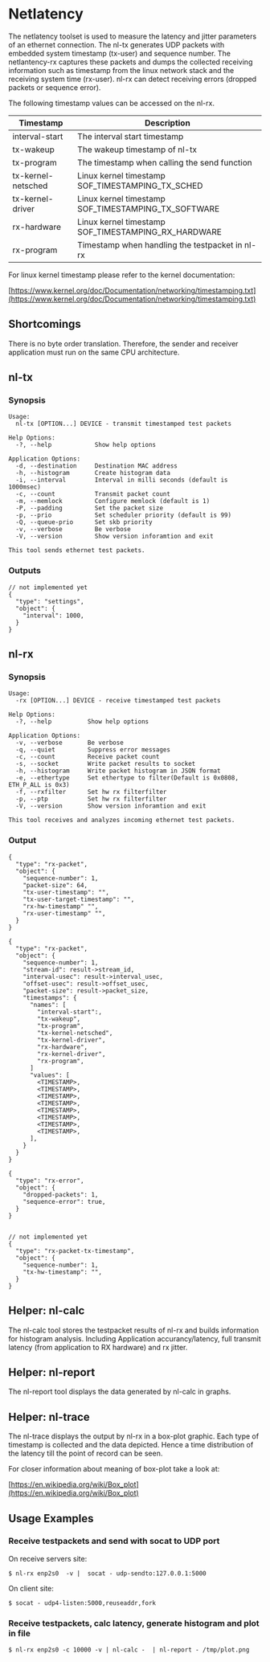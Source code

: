 # Netlatency

The netlatency toolset is used to measure the latency and jitter parameters
of an ethernet connection. The nl-tx generates UDP packets with
embedded system timestamp (tx-user) and sequence number. The netlantency-rx
captures these packets and dumps the collected receiving information such
as timestamp from the linux network stack and the receiving system time
(rx-user). nl-rx can detect receiving errors (dropped packets or
sequence error).


The following timestamp values can be accessed on the nl-rx.

| Timestamp          | Description                                           |
| ------------------ | ----------------------------------------------------- |
| interval-start     | The interval start timestamp                          |
| tx-wakeup          | The wakeup timestamp of nl-tx                         |
| tx-program         | The timestamp when calling the send function          |
| tx-kernel-netsched | Linux kernel timestamp SOF_TIMESTAMPING_TX_SCHED      |
| tx-kernel-driver   | Linux kernel timestamp SOF_TIMESTAMPING_TX_SOFTWARE   |
| rx-hardware        | Linux kernel timestamp SOF_TIMESTAMPING_RX_HARDWARE   |
| rx-program         | Timestamp when handling the testpacket in nl-rx       |


For linux kernel timestamp please refer to the kernel documentation:

[https://www.kernel.org/doc/Documentation/networking/timestamping.txt](https://www.kernel.org/doc/Documentation/networking/timestamping.txt)

## Shortcomings

There is no byte order translation. Therefore, the sender and receiver
application must run on the same CPU architecture.

## nl-tx

### Synopsis

    Usage:
      nl-tx [OPTION...] DEVICE - transmit timestamped test packets

    Help Options:
      -?, --help            Show help options

    Application Options:
      -d, --destination     Destination MAC address
      -h, --histogram       Create histogram data
      -i, --interval        Interval in milli seconds (default is 1000msec)
      -c, --count           Transmit packet count
      -m, --memlock         Configure memlock (default is 1)
      -P, --padding         Set the packet size
      -p, --prio            Set scheduler priority (default is 99)
      -Q, --queue-prio      Set skb priority
      -v, --verbose         Be verbose
      -V, --version         Show version inforamtion and exit

    This tool sends ethernet test packets.

### Outputs

    // not implemented yet
    {
      "type": "settings",
      "object": {
        "interval": 1000,
      }
    }

## nl-rx

### Synopsis

    Usage:
      -rx [OPTION...] DEVICE - receive timestamped test packets

    Help Options:
      -?, --help          Show help options

    Application Options:
      -v, --verbose       Be verbose
      -q, --quiet         Suppress error messages
      -c, --count         Receive packet count
      -s, --socket        Write packet results to socket
      -h, --histogram     Write packet histogram in JSON format
      -e, --ethertype     Set ethertype to filter(Default is 0x0808, ETH_P_ALL is 0x3)
      -f, --rxfilter      Set hw rx filterfilter
      -p, --ptp           Set hw rx filterfilter
      -V, --version       Show version inforamtion and exit

    This tool receives and analyzes incoming ethernet test packets.


### Output

    {
      "type": "rx-packet",
      "object": {
        "sequence-number": 1,
        "packet-size": 64,
        "tx-user-timestamp": "",
        "tx-user-target-timestamp": "",
        "rx-hw-timestamp" "",
        "rx-user-timestamp" "",
      }
    }

    {
      "type": "rx-packet",
      "object": {
        "sequence-number": 1,
        "stream-id": result->stream_id,
        "interval-usec": result->interval_usec,
        "offset-usec": result->offset_usec,
        "packet-size": result->packet_size,
        "timestamps": {
          "names": [
            "interval-start":,
            "tx-wakeup",
            "tx-program",
            "tx-kernel-netsched",
            "tx-kernel-driver",
            "rx-hardware",
            "rx-kernel-driver",
            "rx-program",
          ]
          "values": [
            <TIMESTAMP>,
            <TIMESTAMP>,
            <TIMESTAMP>,
            <TIMESTAMP>,
            <TIMESTAMP>,
            <TIMESTAMP>,
            <TIMESTAMP>,
            <TIMESTAMP>,
          ],
        }
      }
    }

    {
      "type": "rx-error",
      "object": {
        "dropped-packets": 1,
        "sequence-error": true,
      }
    }


    // not implemented yet
    {
      "type": "rx-packet-tx-timestamp",
      "object": {
        "sequence-number": 1,
        "tx-hw-timestamp": "",
      }
    }


## Helper: nl-calc

The nl-calc tool stores the testpacket results of nl-rx and builds information
for histogram analysis. Including Application accurancy/latency, full transmit
latency (from application to RX hardware) and rx jitter.


## Helper: nl-report

The nl-report tool displays the data generated by nl-calc in graphs.


## Helper: nl-trace

The nl-trace displays the output by nl-rx in a box-plot graphic. Each type of
timestamp is collected and the data depicted. Hence a time distribution of the
latency till the point of record can be seen.


For closer information about meaning of box-plot take a look at:

[https://en.wikipedia.org/wiki/Box_plot](https://en.wikipedia.org/wiki/Box_plot)

## Usage Examples


### Receive testpackets and send with socat to UDP port

On receive servers site:

    $ nl-rx enp2s0  -v |  socat - udp-sendto:127.0.0.1:5000


On client site:

    $ socat - udp4-listen:5000,reuseaddr,fork


### Receive testpackets, calc latency, generate histogram and plot in file

    $ nl-rx enp2s0 -c 10000 -v | nl-calc -  | nl-report - /tmp/plot.png
